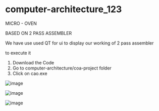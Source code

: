 # computer-architecture_123

MICRO - OVEN

BASED ON 2 PASS ASSEMBLER


We have use used QT for ui to display our working of 2 pass assembler

to execute it

1) Download the Code
2) Go to computer-architecture/coa-project folder
3) Click on cao.exe




![image](https://user-images.githubusercontent.com/60310438/119231351-1c2cda00-bb3e-11eb-9537-7b36585af85b.png)

![image](https://user-images.githubusercontent.com/60310438/119231361-23ec7e80-bb3e-11eb-9e4e-95bebf1500d7.png)

![image](https://user-images.githubusercontent.com/60310438/119231368-28189c00-bb3e-11eb-9799-1ee7f5a80b44.png)


